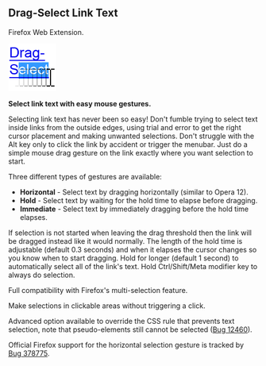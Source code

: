 ## Drag-Select Link Text
Firefox Web Extension.

![](icons/icon96.png)

**Select link text with easy mouse gestures.**

Selecting link text has never been so easy! Don't fumble trying to select 
text inside links from the outside edges, using trial and error to get the 
right cursor placement and making unwanted selections. Don't struggle with 
the Alt key only to click the link by accident or trigger the menubar. Just 
do a simple mouse drag gesture on the link exactly where you want selection 
to start.

Three different types of gestures are available:

* **Horizontal** - Select text by dragging horizontally (similar to Opera 12).
* **Hold** - Select text by waiting for the hold time to elapse before dragging.
* **Immediate** - Select text by immediately dragging before the hold time elapses.

If selection is not started when leaving the drag threshold then the link 
will be dragged instead like it would normally. The length of the hold time 
is adjustable (default 0.3 seconds) and when it elapses the cursor changes so 
you know when to start dragging. Hold for longer (default 1 second) to 
automatically select all of the link's text. Hold Ctrl/Shift/Meta modifier 
key to always do selection.

Full compatibility with Firefox's multi-selection feature.

Make selections in clickable areas without triggering a click.

Advanced option available to override the CSS rule that prevents text 
selection, note that pseudo-elements still cannot be selected ([Bug 
12460](https://bugzilla.mozilla.org/show_bug.cgi?id=12460)). 

Official Firefox support for the horizontal selection gesture is tracked by 
[Bug 378775](https://bugzilla.mozilla.org/show_bug.cgi?id=378775).
